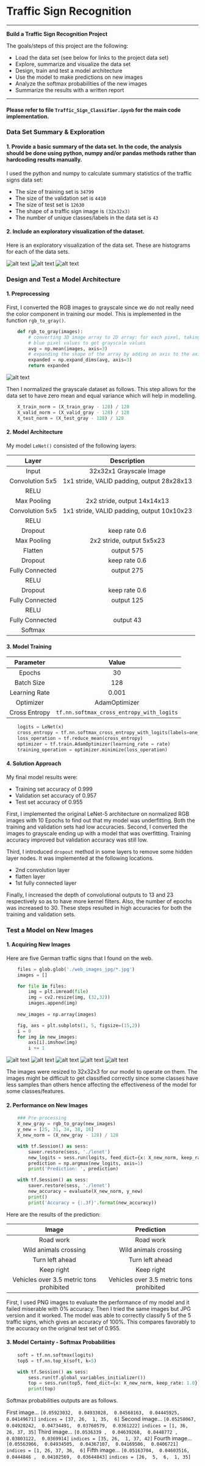 # **Traffic Sign Recognition** 

---

**Build a Traffic Sign Recognition Project**

The goals/steps of this project are the following:
* Load the data set (see below for links to the project data set)
* Explore, summarize and visualize the data set
* Design, train and test a model architecture
* Use the model to make predictions on new images
* Analyze the softmax probabilities of the new images
* Summarize the results with a written report


[//]: # (Image References)

[image1]: ./examples/visualization_1.png "Visualization"
[image2]: ./examples/visualization_2.png "Visualization"
[image3]: ./examples/visualization_3.png "Visualization"
[image4]: ./examples/rgb_to_gray.png "Grayscaling"
[image5]: ./examples/traffic_sign_1.jpg "Traffic Sign 1"
[image6]: ./examples/traffic_sign_2.jpg "Traffic Sign 2"
[image7]: ./examples/traffic_sign_3.jpg "Traffic Sign 3"
[image8]: ./examples/traffic_sign_4.jpg "Traffic Sign 4"
[image9]: ./examples/traffic_sign_5.jpg "Traffic Sign 5"

---

#### Please refer to file `Traffic_Sign_Classifier.ipynb` for the main code implementation.

### Data Set Summary & Exploration

#### 1. Provide a basic summary of the data set. In the code, the analysis should be done using python, numpy and/or pandas methods rather than hardcoding results manually.

I used the python and numpy to calculate summary statistics of the traffic
signs data set:

* The size of training set is `34799`
* The size of the validation set is `4410`
* The size of test set is `12630`
* The shape of a traffic sign image is `(32x32x3)`
* The number of unique classes/labels in the data set is `43`

#### 2. Include an exploratory visualization of the dataset.

Here is an exploratory visualization of the data set. These are histograms for each of the data sets.

![alt text][image1] ![alt text][image2] ![alt text][image3]

### Design and Test a Model Architecture

#### 1. Preprocessing

First, I converted the RGB images to grayscale since we do not really need the color component in training our model. This is implemented in the function `rgb_to_gray()`.

```python
    def rgb_to_gray(images):
        # converting 3D image array to 2D array: for each pixel, taking average of red, green and
        # blue pixel values to get grayscale values
        avg = np.mean(images, axis=3)
        # expanding the shape of the array by adding an axis to the axis location 3
        expanded = np.expand_dims(avg, axis=3)
        return expanded
```
![alt text][image4]

Then I normalized the grayscale dataset as follows. This step allows for the data set to have zero mean and equal variance which will help in modelling.

```python
    X_train_norm = (X_train_gray - 128) / 128
    X_valid_norm = (X_valid_gray - 128) / 128
    X_test_norm = (X_test_gray - 128) / 128
```

#### 2. Model Architecture

My model `LeNet()` consisted of the following layers:

| Layer         		|     Description	        					| 
|:---------------------:|:---------------------------------------------:| 
| Input         		| 32x32x1 Grayscale Image						| 
| Convolution 5x5     	| 1x1 stride, VALID padding, output 28x28x13 	|
| RELU					|												|
| Max Pooling	      	| 2x2 stride, output 14x14x13   				|
| Convolution 5x5	    | 1x1 stride, VALID padding, output 10x10x23 	|
| RELU          		|           									|
| Dropout				| keep rate 0.6									|
| Max Pooling			| 2x2 stride, output 5x5x23     				|
| Flatten				| output 575									|
| Dropout				| keep rate 0.6									|
| Fully Connected		| output 275									|
| RELU					|												|
| Dropout				| keep rate 0.6									|
| Fully Connected		| output 125									|
| RELU					|												|
| Fully Connected		| output 43										|
| Softmax   			|												|


#### 3. Model Training

| Parameter          | Value
|:------------------:|:----------------------------------------:|
| Epochs             | 30                                       |
| Batch Size         | 128                                      |
| Learning Rate      | 0.001                                    |
| Optimizer          | AdamOptimizer                            |
| Cross Entropy      | `tf.nn.softmax_cross_entropy_with_logits`|

```python
    logits = LeNet(x)
    cross_entropy = tf.nn.softmax_cross_entropy_with_logits(labels=one_hot_y, logits=logits)
    loss_operation = tf.reduce_mean(cross_entropy)
    optimizer = tf.train.AdamOptimizer(learning_rate = rate)
    training_operation = optimizer.minimize(loss_operation)
```

#### 4. Solution Approach

My final model results were:
* Training set accuracy of 0.999
* Validation set accuracy of 0.957
* Test set accuracy of 0.955

First, I implemented the original LeNet-5 architecture on normalized RGB images with 10 Epochs to find out that my model was underfitting. Both the training and validation sets had low accuracies. Second, I converted the images to grayscale ending up with a model that was overfitting. Training accuracy improved but validation accuracy was still low.

Third, I introduced `dropout` method in some layers to remove some hidden layer nodes. It was implemented at the following locations.
* 2nd convolution layer
* flatten layer
* 1st fully connected layer

Finally, I increased the depth of convolutional outputs to 13 and 23 respectively so as to have more kernel filters. Also, the number of epochs was increased to 30. These steps resulted in high accuracies for both the training and validation sets.


### Test a Model on New Images

#### 1. Acquiring New Images

Here are five German traffic signs that I found on the web.

```python
    files = glob.glob('./web_images_jpg/*.jpg')
    images = []

    for file in files:
        img = plt.imread(file)
        img = cv2.resize(img, (32,32))
        images.append(img)
    
    new_images = np.array(images)

    fig, axs = plt.subplots(1, 5, figsize=(15,2))
    i = 0
    for img in new_images:
        axs[i].imshow(img)
        i += 1
```

![alt text][image5] ![alt text][image6] ![alt text][image7] 
![alt text][image8] ![alt text][image9]

The images were resized to 32x32x3 for our model to operate on them. The images might be difficult to get classified correctly since some classes have less samples than others hence affecting the effectiveness of the model for some classes/features.

#### 2. Performance on New Images

```python
    ### Pre-processing
    X_new_gray = rgb_to_gray(new_images)
    y_new = [25, 31, 34, 38, 16]
    X_new_norm = (X_new_gray - 128) / 128
```

```python
    with tf.Session() as sess:
        saver.restore(sess, './lenet')
        new_logits = sess.run(logits, feed_dict={x: X_new_norm, keep_rate: 1.0})
        prediction = np.argmax(new_logits, axis=1)
        print('Prediction: ', prediction)
```

```python
    with tf.Session() as sess:
        saver.restore(sess, './lenet')
        new_accuracy = evaluate(X_new_norm, y_new)
        print()
        print('Accuracy = {:.3f}'.format(new_accuracy))
```

Here are the results of the prediction:

| Image			                            |     Prediction	        					| 
|:-----------------------------------------:|:---------------------------------------------:| 
| Road work      		                    | Road work   									| 
| Wild animals crossing     			    | Wild animals crossing 						|
| Turn left ahead					        | Turn left ahead								|
| Keep right	      		                | Keep right					 				|
| Vehicles over 3.5 metric tons prohibited	| Vehicles over 3.5 metric tons prohibited      |


First, I used PNG images to evaluate the performance of my model and it failed miserable with 0% accuracy. Then I tried the same images but JPG version and it worked. The model was able to correctly classify 5 of the 5 traffic signs, which gives an accuracy of 100%. This compares favorably to the accuracy on the original test set of 0.955.

#### 3. Model Certainty - Softmax Probabilities

```python
    soft = tf.nn.softmax(logits)
    top5 = tf.nn.top_k(soft, k=5)

    with tf.Session() as sess:
        sess.run(tf.global_variables_initializer())
        top = sess.run(top5, feed_dict={x: X_new_norm, keep_rate: 1.0})
        print(top)
```

Softmax probabilities outputs are as follows.

First image...
                `[0.05923032,  0.04933028,  0.04568163,  0.04445925,  0.04149671]`
                `indices = [37, 26,  1, 35,  6]`
Second image...
                `[0.05258067,  0.04920242,  0.04734491,  0.03760579,  0.0361222]`
                `indices = [1, 36, 26, 37, 35]`
Third image...
                `[0.0536339 ,  0.04639268,  0.0448772 ,  0.03803122,  0.0369914]`
                `indices = [35, 26,  1, 37, 42]`
Fourth image...
                `[0.05563966,  0.04934505,  0.04367107,  0.04169506,  0.0406721]`
                `indices = [1, 26, 37, 36,  6]`
Fifth image...
                `[0.05163704,  0.04603516,  0.0444846 ,  0.04102569,  0.03644843]`
                `indices = [26,  5,  6,  1, 35]`
           